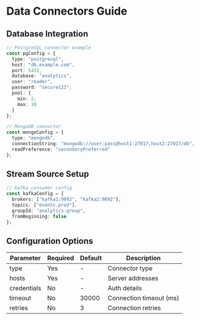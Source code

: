 # Data Connectors Guide

## Database Integration
```typescript
// PostgreSQL connector example
const pgConfig = {
  type: "postgresql",
  host: "db.example.com",
  port: 5432,
  database: "analytics",
  user: "reader",
  password: "secure123",
  pool: {
    min: 2,
    max: 10
  }
};

// MongoDB connector
const mongoConfig = {
  type: "mongodb",
  connectionString: "mongodb://user:pass@host1:27017,host2:27017/db",
  readPreference: "secondaryPreferred"
};
```

## Stream Source Setup
```typescript
// Kafka consumer config
const kafkaConfig = {
  brokers: ["kafka1:9092", "kafka2:9092"],
  topics: ["events.prod"],
  groupId: "analytics-group",
  fromBeginning: false
};
```

## Configuration Options
| Parameter | Required | Default | Description |
|-----------|----------|---------|-------------|
| type | Yes | - | Connector type |
| hosts | Yes | - | Server addresses |
| credentials | No | - | Auth details |
| timeout | No | 30000 | Connection timeout (ms) |
| retries | No | 3 | Connection retries |